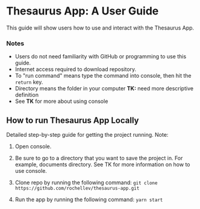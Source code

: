 # Thesaurus App: A User Guide

This guide will show users how to use and interact with the Thesaurus App.

### Notes

- Users do not need familiarity with GitHub or programming to use this guide.
- Internet access required to download repository.
- To "run command" means type the command into console, then hit the `return` key.
- Directory means the folder in your computer **TK:** need more descriptive definition
- See **TK** for more about using console

## How to run Thesaurus App Locally

Detailed step-by-step guide for getting the project running.
Note:

1. Open console.

2. Be sure to go to a directory that you want to save the project in. For example, documents directory. See TK for more information on how to use console.

3. Clone repo by running the following command:
   `git clone https://github.com/rochellev/thesaurus-app.git`

4. Run the app by running the following command:
   `yarn start`
